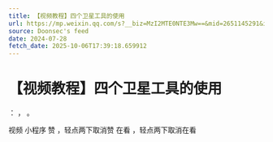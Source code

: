 ```yaml
---
title: 【视频教程】四个卫星工具的使用
url: https://mp.weixin.qq.com/s?__biz=MzI2MTE0NTE3Mw==&mid=2651145291&idx=1&sn=00e73a4aa62d2746b859cae611c5cbeb
source: Doonsec's feed
date: 2024-07-28
fetch_date: 2025-10-06T17:39:18.659912
---
```


# 【视频教程】四个卫星工具的使用

：
，
。

视频
小程序
赞
，轻点两下取消赞
在看
，轻点两下取消在看